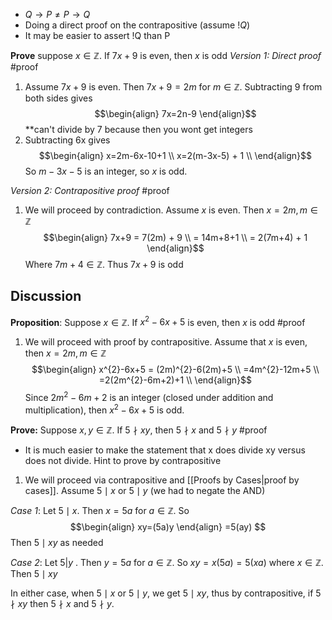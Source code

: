 - $Q \to P \neq P \to Q$
- Doing a direct proof on the contrapositive (assume $!Q$)
- It may be easier to assert !Q than P

**Prove** suppose $x\in\mathbb{Z}$. If $7x+9$ is even, then $x$ is odd
*Version 1: Direct proof* #proof
1. Assume $7x+9$ is even. Then $7x+9=2m$ for $m \in\mathbb{Z}$. Subtracting 9 from both sides gives
$$\begin{align}
7x=2n-9
\end{align}$$
**can't divide by 7 because then you wont get integers
2. Subtracting 6x gives
$$\begin{align}
x=2m-6x-10+1 \\
x=2(m-3x-5) + 1 \\
\end{align}$$
So $m-3x-5$ is an integer, so $x$ is odd.

*Version 2: Contrapositive proof* #proof
1. We will proceed by contradiction. Assume $x$ is even. Then $x=2m, m\in\mathbb{Z}$
$$\begin{align}
7x+9 = 7(2m) + 9 \\
= 14m+8+1 \\
= 2(7m+4) + 1
\end{align}$$
Where $7m+4\in\mathbb{Z}$. Thus $7x+9$ is odd

## Discussion
**Proposition**: Suppose $x\in\mathbb{Z}$. If $x^2 -6x+5$ is even, then $x$ is odd #proof

1. We will proceed with proof by contrapositive. Assume that $x$ is even, then $x=2m, m \in \mathbb{Z}$
$$\begin{align}
x^{2}-6x+5 = (2m)^{2}-6(2m)+5 \\
=4m^{2}-12m+5 \\
=2(2m^{2}-6m+2)+1 \\
\end{align}$$
Since $2m^{2}-6m+2$ is an integer (closed under addition and multiplication), then $x^2 -6x+5$ is odd. 

**Prove:** Suppose $x, y \in \mathbb{Z}$. If $5 \nmid xy$, then $5 \nmid x$ and $5 \nmid y$ #proof
- It is much easier to make the statement that x does divide xy versus does not divide. Hint to prove by contrapositive

1. We will proceed via contrapositive and [[Proofs by Cases|proof by cases]]. Assume $5 \mid x$ or $5 \mid y$ (we had to negate the AND)

*Case 1*: Let $5 \mid x$. Then $x=5a$ for $a \in \mathbb{Z}$. So
$$\begin{align}
xy=(5a)y
\end{align}
=5(ay)
$$
Then $5 \mid xy$ as needed 

*Case 2*: Let $5 | y$ . Then $y=5a$ for $a\in\mathbb{Z}$. So $xy=x(5a)=5(xa)$ where $x\in\mathbb{Z}$. Then $5 \mid xy$

In either case, when $5\mid x$ or $5 \mid y$, we get $5\mid xy$, thus by contrapositive, if $5 \nmid xy$ then $5 \nmid x$ and $5 \nmid y$.
